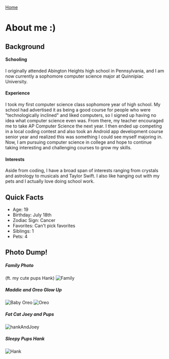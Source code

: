 [Home](./)

# About me :)


## Background
#### Schooling
I originally attended Abington Heights high school in Pennsylvania, and I am now currently a sophomore computer science major at Quinnipiac University.

#### Experience
I took my first computer science class sophomore year of high school. My school had advertised it as being a good course for people who were "technologically inclined" and liked computers, so I signed up having no idea what computer science even was. From there, my teacher encouraged me to take AP Computer Science the next year. I then ended up competing in a local coding contest and also took an Android app development course senior year and realized this was something I could see myself majoring in. Now, I am pursuing computer science in college and hope to continue taking interesting and challenging courses to grow my skills.

#### Interests
Aside from coding, I have a broad span of interests ranging from crystals and astrology to musicals and Taylor Swift. I also like hanging out with my pets and I actually love doing school work.

## Quick Facts

- Age: 19
- Birthday: July 18th
- Zodiac Sign: Cancer
- Favorites: Can't pick favorites
- Siblings: 1
- Pets: 4

## Photo Dump!
##### Family Photo
(ft. my cute pups Hank)
![Family](./assets/images/familyPhoto.jpeg)

##### Maddie and Oreo Glow Up
![Baby Oreo](./assets/images/babyOreo.jpeg)
![Oreo](./assets/images/Oreo.jpeg)

##### Fat Cat Joey and Pups
![hankAndJoey](./assets/images/hankAndJoey.jpeg)

##### Sleepy Pups Hank
![Hank](./assets/images/sleepyPups.jpeg)
